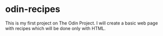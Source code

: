 # odin-recipes

This is my first project on The Odin Project. 
I will create a basic web page with recipes which will be done only with HTML.

